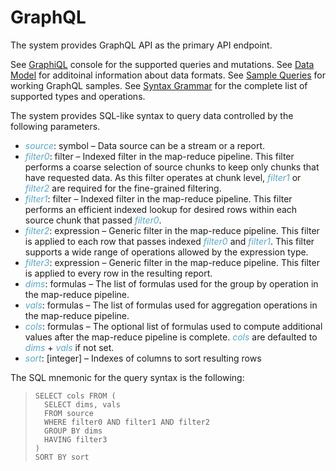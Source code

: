 # GraphQL

The system provides GraphQL API as the primary API endpoint.

See [GraphiQL](/graphiql) console for the supported queries and mutations.
See [Data Model](../datamodel/) for additoinal information about data formats.
See [Sample Queries](samples/) for working GraphQL samples.
See [Syntax Grammar](../grammar/) for the complete list of supported types and operations.

The system provides SQL-like syntax to query data controlled by the following parameters.

* *source*: symbol – Data source can be a stream or a report.
* *filter0*: filter – Indexed filter in the map-reduce pipeline.
  This filter performs a coarse selection of source chunks to keep only chunks that have requested data.
  As this filter operates at chunk level, *filter1* or *filter2* are required for the fine-grained filtering.
* *filter1*: filter – Indexed filter in the map-reduce pipeline.
  This filter performs an efficient indexed lookup for desired rows within each source chunk that passed *filter0*.
* *filter2*: expression – Generic filter in the map-reduce pipeline.
  This filter is applied to each row that passes indexed *filter0* and *filter1*.
  This filter supports a wide range of operations allowed by the expression type.
* *filter3*: expression – Generic filter in the map-reduce pipeline.
  This filter is applied to every row in the resulting report.
* *dims*: formulas – The list of formulas used for the group by operation in the map-reduce pipeline.
* *vals*: formulas – The list of formulas used for aggregation operations in the map-reduce pipeline.
* *cols*: formulas – The optional list of formulas used to compute additional values after the map-reduce pipeline is complete. *cols* are defaulted to *dims* + *vals* if not set.
* *sort*: [integer] – Indexes of columns to sort resulting rows

The SQL mnemonic for the query syntax is the following:

> ```
> SELECT cols FROM (
>   SELECT dims, vals
>   FROM source
>   WHERE filter0 AND filter1 AND filter2
>   GROUP BY dims
>   HAVING filter3
> )
> SORT BY sort
> ```

<style>
.my-dark-theme .my-content {
    color: var(--light)
}
.my-dark-theme .my-content h1,
.my-dark-theme .my-content h2,
.my-dark-theme .my-content h3,
.my-dark-theme .my-content h4,
.my-dark-theme .my-content h5 {
    color: white;
}
.my-content b,i,em {
    color: rgb(88,167,202);
}
code { white-space: pre; }
</style>
